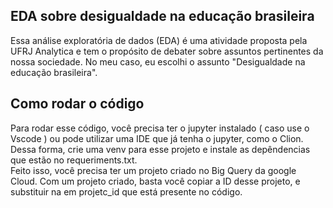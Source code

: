 ## EDA sobre desigualdade na educação brasileira
Essa análise exploratória de dados (EDA) é uma atividade proposta pela UFRJ Analytica e tem o propósito de debater sobre assuntos pertinentes da nossa sociedade. No meu caso, eu escolhi o assunto "Desigualdade na educação brasileira".
## Como rodar o código
Para rodar esse código, você precisa ter o jupyter instalado ( caso use o Vscode ) ou pode utilizar uma IDE que já tenha o jupyter, como o Clion. Dessa forma, crie uma venv para esse projeto e instale as depêndencias que estão no requeriments.txt.
<br>Feito isso, você precisa ter um projeto criado no Big Query da google Cloud. Com um projeto criado, basta você copiar a ID desse projeto, e substituir na em projetc_id que está presente no código.
